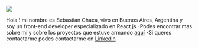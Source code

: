![](https://user-images.githubusercontent.com/69464726/122694983-81dfb500-d215-11eb-826d-ae3d55c88c21.png)

Hola ! mi nombre es Sebastian Chaca, vivo en Buenos Aires, Argentina y soy un front-end developer especializado en React.js
-Podes encontrar mas sobre mí y sobre los proyectos que estuve armando [aquí](https://sebastianchaca.me/)
-Si queres contactarme podes contactarme en [LinkedIn](https://www.linkedin.com/in/sebastianchaca/)


